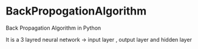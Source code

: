 # BackPropogationAlgorithm
Back Propagation Algorithm in Python

It is a 3 layred neural network -> input layer , output layer and hidden layer
